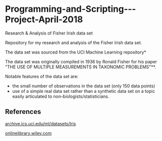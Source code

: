 # Programming-and-Scripting---Project-April-2018
Research &amp; Analysis of Fisher Irish data set

Repository for my research and analysis of the Fisher Irish data set. 

The data set was sourced from the UCI Machine Learning repository*

The data set was originally compiled in 1936 by Ronald Fisher for his paper "THE USE OF MULTIPLE MEASUREMENTS IN TAXONOMIC PROBLEMS"**.

Notable features of the data set are:

-  the small number of observations in the data set (only 150 data points)
-  use of a simple real data set rather than a synthetic data set on a topic easily articulated to non-biologists/statisticians.





## References
[archive.ics.uci.edu/ml/datasets/Iris](https://archive.ics.uci.edu/ml/datasets/Iris)

[onlinelibrary.wiley.com](https://onlinelibrary.wiley.com/doi/abs/10.1111/j.1469-1809.1936.tb02137.x)
